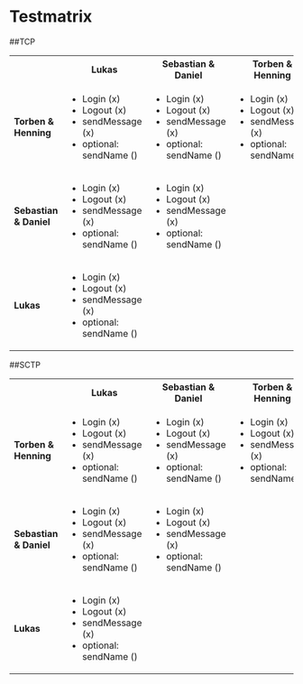 # Testmatrix
##TCP

<table>
    <tr>
        <th></th>
        <th>Lukas</th>
        <th>Sebastian & Daniel</th>
        <th>Torben & Henning</th>
    </tr>
    <tr>
        <td><b>Torben & Henning</b></td>
        <td>
            <ul>
                <li>Login (x)</li>
                <li>Logout (x)</li>
                <li>sendMessage (x)</li>
                <li>optional: sendName ()</li>
            </ul>
        </td>
        <td>
            <ul>
                <li>Login (x)</li>
                <li>Logout (x)</li>
                <li>sendMessage (x)</li>
                <li>optional: sendName ()</li>
            </ul>
        </td>
        <td>
            <ul>
                <li>Login (x)</li>
                <li>Logout (x)</li>
                <li>sendMessage (x)</li>
                <li>optional: sendName ()</li>
            </ul>
        </td>
    </tr>
    <tr>
        <td><b>Sebastian & Daniel</b></td>
        <td>
            <ul>
                <li>Login (x)</li>
                <li>Logout (x)</li>
                <li>sendMessage (x)</li>
                <li>optional: sendName ()</li>
            </ul>
        </td>
        <td>
            <ul>
                <li>Login (x)</li>
                <li>Logout (x)</li>
                <li>sendMessage (x)</li>
                <li>optional: sendName ()</li>
            </ul>
        </td>
        <td></td>
    </tr>
    <tr>
        <td><b>Lukas</b></td>
        <td>
            <ul>
                <li>Login (x)</li>
                <li>Logout (x)</li>
                <li>sendMessage (x)</li>
                <li>optional: sendName ()</li>
            </ul>
        </td>
        <td></td>
        <td></td>
    </tr>
</table>

##SCTP

<table>
    <tr>
        <th></th>
        <th>Lukas</th>
        <th>Sebastian & Daniel</th>
        <th>Torben & Henning</th>
    </tr>
    <tr>
        <td><b>Torben & Henning</b></td>
        <td>
            <ul>
                <li>Login (x)</li>
                <li>Logout (x)</li>
                <li>sendMessage (x)</li>
                <li>optional: sendName ()</li>
            </ul>
        </td>
        <td>
            <ul>
                <li>Login (x)</li>
                <li>Logout (x)</li>
                <li>sendMessage (x)</li>
                <li>optional: sendName ()</li>
            </ul>
        </td>
        <td>
            <ul>
                <li>Login (x)</li>
                <li>Logout (x)</li>
                <li>sendMessage (x)</li>
                <li>optional: sendName ()</li>
            </ul>
        </td>
    </tr>
    <tr>
        <td><b>Sebastian & Daniel</b></td>
        <td>
            <ul>
                <li>Login (x)</li>
                <li>Logout (x)</li>
                <li>sendMessage (x)</li>
                <li>optional: sendName ()</li>
            </ul>
        </td>
        <td>
            <ul>
                <li>Login (x)</li>
                <li>Logout (x)</li>
                <li>sendMessage (x)</li>
                <li>optional: sendName ()</li>
            </ul>
        </td>
        <td></td>
    </tr>
    <tr>
        <td><b>Lukas</b></td>
        <td>
            <ul>
                <li>Login (x)</li>
                <li>Logout (x)</li>
                <li>sendMessage (x)</li>
                <li>optional: sendName ()</li>
            </ul>
        </td>
        <td></td>
        <td></td>
    </tr>
</table>